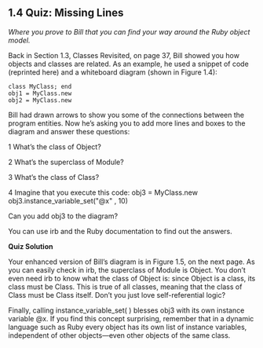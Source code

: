1.4 Quiz: Missing Lines
-----------------------

*Where you prove to Bill that you can find your way around the Ruby object model.*

Back in Section 1.3, Classes Revisited, on page 37, Bill showed you how
objects and classes are related. As an example, he used a snippet of
code (reprinted here) and a whiteboard diagram (shown in Figure 1.4):

    class MyClass; end
    obj1 = MyClass.new
    obj2 = MyClass.new

Bill had drawn arrows to show you some of the connections between
the program entities. Now he’s asking you to add more lines and boxes
to the diagram and answer these questions:

1 What’s the class of Object?

2 What’s the superclass of Module?

3 What’s the class of Class?

4 Imagine that you execute this code:
    obj3 = MyClass.new
    obj3.instance_variable_set("@x" , 10)

Can you add obj3 to the diagram?

You can use irb and the Ruby documentation to find out the answers.

**Quiz Solution**

Your enhanced version of Bill’s diagram is in Figure 1.5, on the next
page. As you can easily check in irb, the superclass of Module is Object.
You don’t even need irb to know what the class of Object is: since
Object is a class, its class must be Class. This is true of all classes,
meaning that the class of Class must be Class itself. Don’t you just love
self-referential logic?

Finally, calling instance_variable_set( ) blesses obj3 with its own instance
variable @x. If you find this concept surprising, remember that in a dynamic
language such as Ruby every object has its own list of instance
variables, independent of other objects—even other objects of the same
class.